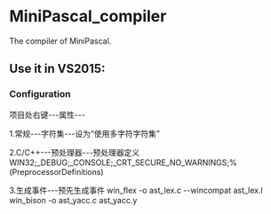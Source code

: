 # MiniPascal_compiler
The compiler of MiniPascal.

## Use it in VS2015:
### Configuration
项目处右键---属性---

1.常规---字符集---设为“使用多字符字符集”

2.C/C++---预处理器---预处理器定义
WIN32;_DEBUG;_CONSOLE;_CRT_SECURE_NO_WARNINGS;%(PreprocessorDefinitions)
  
3.生成事件---预先生成事件
  win_flex -o ast_lex.c --wincompat ast_lex.l
  win_bison -o ast_yacc.c ast_yacc.y
